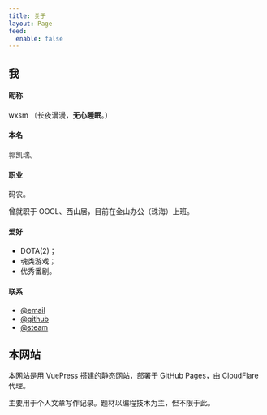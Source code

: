 ```yaml
---
title: 关于
layout: Page
feed:
  enable: false
---
```


## 我

#### 昵称

wxsm （长夜漫漫，**无心睡眠**。）

#### 本名

郭凯瑞。

#### 职业

码农。

曾就职于 OOCL、西山居，目前在金山办公（珠海）上班。

#### 爱好

* DOTA(2)；
* 魂类游戏；
* 优秀番剧。

#### 联系

* [@email](http://mail.qq.com/cgi-bin/qm_share?t=qm_mailme&email=hfL99uj2xePq-ejk7Omr5uro)
* [@github](https://github.com/wxsms)
* [@steam](https://steamcommunity.com/id/wxsm)

## 本网站

本网站是用 VuePress 搭建的静态网站，部署于 GitHub Pages，由 CloudFlare 代理。

主要用于个人文章写作记录。题材以编程技术为主，但不限于此。
